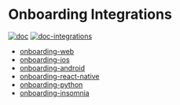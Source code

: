 # Onboarding Integrations 

[![doc](https://img.shields.io/badge/doc-onboarding-51CB56)](https://docs.alicebiometrics.com/onboarding/) 
[![doc-integrations](https://img.shields.io/badge/doc-integrations-51CB56)](https://docs.alicebiometrics.com/onboarding/integrations) 


* [onboarding-web](https://github.com/alice-biometrics/onboarding-web)
* [onboarding-ios](https://github.com/alice-biometrics/onboarding-ios)
* [onboarding-android](https://github.com/alice-biometrics/onboarding-android)
* [onboarding-react-native](https://github.com/alice-biometrics/onboarding-react-native)
* [onboarding-python](https://github.com/alice-biometrics/onboarding-ios)
* [onboarding-insomnia](https://github.com/alice-biometrics/onboarding-insomnia)
